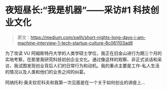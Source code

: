 # 夜短昼长:“我是机器”——采访#1 科技创业文化

> 原文：<https://medium.com/swlh/short-nights-long-days-i-am-machine-interview-1-tech-startup-culture-8c061103ad8>

为了攻读 VU 阿姆斯特丹大学的人类学硕士学位，我正在旧金山进行为期三个月的实地考察，在那里我研究科技初创企业文化。通过像这样的观察、非正式谈话和采访，我试图发现创业背后人们的日常行为和动机。我的重点主要是工作-私人生活的情况以及人类和他们的业务之间的纠葛。

阿纳托利·奥夫钦尼科夫和我第一次见面是在一个关于如何创业的讲座上…